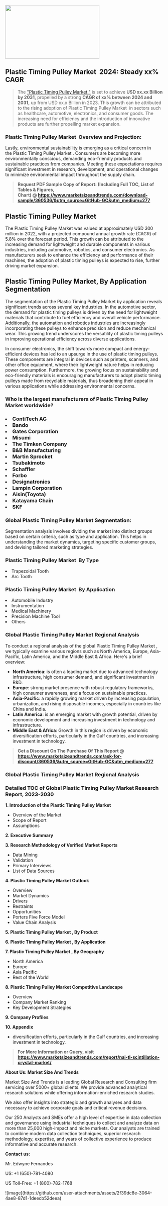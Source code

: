 <p><img class="alignnone size-medium wp-image-20088" src="https://ffe5etoiles.com/wp-content/uploads/2024/12/MST1-300x171.png" alt="" width="300" height="171" /></p><h2 id="ember46" class="ember-view reader-text-block__heading-2">Plastic Timing Pulley Market &nbsp;2024: Steady&nbsp;xx% CAGR</h2><blockquote id="ember47" class="ember-view reader-text-block__blockquote">The&nbsp;<a class="app-aware-link " href="https://www.marketsizeandtrends.com/download-sample/360536/&utm_source=GitHub-GC&utm_medium=277" target="_blank" data-test-app-aware-link="">"Plastic Timing Pulley Market "</a>&nbsp;is set to achieve&nbsp;<strong>USD&nbsp;xx.xx&nbsp;Billion by 2031,</strong>&nbsp;propelled by a strong&nbsp;<strong>CAGR of&nbsp;xx% between 2024 and 2031,</strong>&nbsp;up from USD xx.x Billion in 2023. This growth can be attributed to the rising adoption of&nbsp;Plastic Timing Pulley Market &nbsp;in sectors such as healthcare, automotive, electronics, and consumer goods. The increasing need for efficiency and the introduction of innovative products are further propelling market expansion.</blockquote><h3 id="ember48" class="ember-view reader-text-block__heading-3">Plastic Timing Pulley Market &nbsp;Overview and Projection:</h3><p id="ember49" class="ember-view reader-text-block__paragraph">Lastly, environmental sustainability is emerging as a critical concern in the&nbsp;Plastic Timing Pulley Market . Consumers are becoming more environmentally conscious, demanding eco-friendly products and sustainable practices from companies. Meeting these expectations requires significant investment in research, development, and operational changes to minimize environmental impact throughout the supply chain.</p><blockquote id="ember50" class="ember-view reader-text-block__blockquote"><strong>Request PDF Sample Copy of Report: (Including Full TOC, List of Tables &amp; Figures, Chart)&nbsp;@&nbsp;<strong><a href="https://www.marketsizeandtrends.com/download-sample/360536/&utm_source=GitHub-GC&utm_medium=277" target="_blank">https://www.marketsizeandtrends.com/download-sample/360536/&utm_source=GitHub-GC&utm_medium=277</a></strong></strong></blockquote><h3 class=""> <h2>Plastic Timing Pulley Market</h2><p>The Plastic Timing Pulley Market was valued at approximately USD 300 million in 2022, with a projected compound annual growth rate (CAGR) of 5.8% over the forecast period. This growth can be attributed to the increasing demand for lightweight and durable components in various industries, including automotive, robotics, and consumer electronics. As manufacturers seek to enhance the efficiency and performance of their machines, the adoption of plastic timing pulleys is expected to rise, further driving market expansion.</p><h2>Plastic Timing Pulley Market, By Application Segmentation</h2><p>The segmentation of the Plastic Timing Pulley Market by application reveals significant trends across several key industries. In the automotive sector, the demand for plastic timing pulleys is driven by the need for lightweight materials that contribute to fuel efficiency and overall vehicle performance. Additionally, the automation and robotics industries are increasingly incorporating these pulleys to enhance precision and reduce mechanical wear. This growing trend underscores the versatility of plastic timing pulleys in improving operational efficiency across diverse applications.</p><p>In consumer electronics, the shift towards more compact and energy-efficient devices has led to an upsurge in the use of plastic timing pulleys. These components are integral in devices such as printers, scanners, and other office equipment, where their lightweight nature helps in reducing power consumption. Furthermore, the growing focus on sustainability and eco-friendly materials is encouraging manufacturers to adopt plastic timing pulleys made from recyclable materials, thus broadening their appeal in various applications while addressing environmental concerns.</p></h3><h3 id="" class="">Who is the largest manufacturers of&nbsp;Plastic Timing Pulley Market  worldwide?</h3><h3 class=""></Li><Li>ContiTech AG</Li><Li> Bando</Li><Li> Gates Corporation</Li><Li> Misumi</Li><Li> The Timken Company</Li><Li> B&B Manufacturing</Li><Li> Martin Sprocket</Li><Li> Tsubakimoto</Li><Li> Schaffler</Li><Li> Forbo</Li><Li> Designatronics</Li><Li> Lampin Corporation</Li><Li> Aisin(Toyota)</Li><Li> Katayama Chain</Li><Li> SKF</h3><h3 id="ember53" class="ember-view reader-text-block__heading-3">Global&nbsp;Plastic Timing Pulley Market  Segmentation:</h3><p id="ember54" class="ember-view reader-text-block__paragraph">Segmentation analysis involves dividing the market into distinct groups based on certain criteria, such as type and application. This helps in understanding the market dynamics, targeting specific customer groups, and devising tailored marketing strategies.</p><h3 id="" class="">Plastic Timing Pulley Market &nbsp;By Type</h3><p></Li><Li>Trapezoidal Tooth</Li><Li> Arc Tooth</p><h3 id="" class="">Plastic Timing Pulley Market &nbsp;By Application</h3><p class=""></Li><Li>Automobile Industry</Li><Li> Instrumentation</Li><Li> Medical Machinery</Li><Li> Precision Machine Tool</Li><Li> Others</p><h3 id="ember62" class="ember-view reader-text-block__heading-3">Global Plastic Timing Pulley Market  Regional Analysis</h3><p id="ember63" class="ember-view reader-text-block__paragraph">To conduct a regional analysis of the global Plastic Timing Pulley Market , we typically examine various regions such as North America, Europe, Asia-Pacific, Latin America, and the Middle East &amp; Africa. Here's a brief overview:</p><ul><li><strong>North America</strong>: is often a leading market due to advanced technology infrastructure, high consumer demand, and significant investment in R&amp;D.</li><li><strong>Europe</strong>: strong market presence with robust regulatory frameworks, high consumer awareness, and a focus on sustainable practices.</li><li><strong>Asia-Pacific</strong>: a rapidly growing market driven by increasing population, urbanization, and rising disposable incomes, especially in countries like China and India.</li><li><strong>Latin America</strong>: is an emerging market with growth potential, driven by economic development and increasing investment in technology and infrastructure.</li><li><strong>Middle East &amp; Africa</strong>: Growth in this region is driven by economic diversification efforts, particularly in the Gulf countries, and increasing investment in technology.</li></ul><blockquote id="ember61" class="ember-view reader-text-block__blockquote"><strong>Get a Discount On The Purchase Of This Report @ <strong><a href="https://html-cleaner.com/" target="">https://www.marketsizeandtrends.com/ask-for-discount/360536/&utm_source=GitHub-GC&utm_medium=277</a></strong></strong></blockquote><h3 id="ember62" class="ember-view reader-text-block__heading-3">Global Plastic Timing Pulley Market  Regional Analysis</h3><h3 id="" class="">Detailed TOC of Global Plastic Timing Pulley Market  Research Report, 2023-2030</h3><p id="" class=""><strong>1. Introduction of the Plastic Timing Pulley Market </strong></p><ul><li>Overview of the Market</li><li>Scope of Report</li><li>Assumptions</li></ul><p id="" class=""><strong>2. Executive Summary</strong></p><p id="" class=""><strong>3. Research Methodology of Verified Market Reports</strong></p><ul><li>Data Mining</li><li>Validation</li><li>Primary Interviews</li><li>List of Data Sources</li></ul><p id="" class=""><strong>4. Plastic Timing Pulley Market  Outlook</strong></p><ul><li>Overview</li><li>Market Dynamics</li><li>Drivers</li><li>Restraints</li><li>Opportunities</li><li>Porters Five Force Model</li><li>Value Chain Analysis</li></ul><p id="" class=""><strong>5. Plastic Timing Pulley Market , By Product</strong></p><p id="" class=""><strong>6. Plastic Timing Pulley Market , By Application</strong></p><p id="" class=""><strong>7. Plastic Timing Pulley Market , By Geography</strong></p><ul><li>North America</li><li>Europe</li><li>Asia Pacific</li><li>Rest of the World</li></ul><p id="" class=""><strong>8. Plastic Timing Pulley Market  Competitive Landscape</strong></p><ul><li>Overview</li><li>Company Market Ranking</li><li>Key Development Strategies</li></ul><p id="" class=""><strong>9. Company Profiles</strong></p><p id="" class=""><strong>10. Appendix</strong></p><ul><li>diversification efforts, particularly in the Gulf countries, and increasing investment in technology.</li></ul><blockquote id="ember65" class="ember-view reader-text-block__blockquote"><strong>For More Information or Query, visit <strong><strong><a href="https://html-cleaner.com/" target="">https://www.marketsizeandtrends.com/report/nai-tl-scintillation-crystal-market/</a></strong></strong></strong></blockquote><p id="" class=""><strong>About Us: Market Size And Trends</strong></p><p id="" class="">Market Size And Trends is a leading Global Research and Consulting firm servicing over 5000+ global clients. We provide advanced analytical research solutions while offering information-enriched research studies.</p><p id="" class="">We also offer insights into strategic and growth analyses and data necessary to achieve corporate goals and critical revenue decisions.</p><p id="" class="">Our 250 Analysts and SMEs offer a high level of expertise in data collection and governance using industrial techniques to collect and analyze data on more than 25,000 high-impact and niche markets. Our analysts are trained to combine modern data collection techniques, superior research methodology, expertise, and years of collective experience to produce informative and accurate research.</p><p id="" class=""><strong>Contact us:</strong></p><p id="" class="">Mr. Edwyne Fernandes</p><p id="" class="">US: +1 (650)-781-4080</p><p id="" class="">US Toll-Free: +1 (800)-782-1768</p>
![image](https://github.com/user-attachments/assets/2f39dc8e-3064-4ae8-87d1-1deecb52deea)
